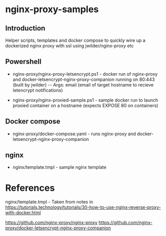 # nginx-proxy-samples

## Introduction

Helper scripts, templates and docker compose to quickly wire up a dockerized nginx proxy with ssl using jwilder/nginx-proxy etc

## Powershell

- nginx-proxy/nginx-proxy-letsencrypt.ps1 - docker run of nginx-proxy and docker-letsencrypt-nginx-proxy-companion running on 80:443 (built by jwilder)
  -- Args: email (email of target hostname to recieve letencrypt notifications)

- nginx-proxy/nginx-proxied-sample.ps1 - sample docker run to launch proxied container on a hostname (expects EXPOSE 80 on containers)

## Docker compose

- nginx-proxy/docker-compose.yaml - runs nginx-proxy and docker-letsencrypt-nginx-proxy-companion

## nginx

- nginx/template.tmpl - sample nginx template

# References

nginx/template.tmpl -
Taken from notes in https://tutorials.technology/tutorials/30-how-to-use-nginx-reverse-proxy-with-docker.html

https://github.com/nginx-proxy/nginx-proxy
https://github.com/nginx-proxy/docker-letsencrypt-nginx-proxy-companion
